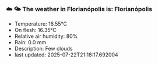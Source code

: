 ### ☁️ 🌤️  The weather in Florianópolis is: Florianópolis

- Temperature: 16.55°C
- On flesh: 16.35°C
- Relative air humidity: 80%
- Rain: 0.0 mm
- Description: Few clouds
- last updated: 2025-07-22T21:18:17.692004
